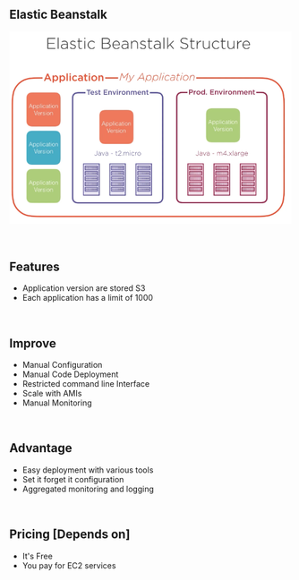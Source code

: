 
## Elastic Beanstalk 

> 

![Drag Racing](/Assets/ebs/ebs.png)


</br>

## Features

* Application version are stored S3
* Each application has a limit of 1000

</br>

## Improve

* Manual Configuration 
* Manual Code Deployment
* Restricted command line Interface
* Scale with AMIs
* Manual Monitoring

</br>

## Advantage

* Easy deployment with various tools
* Set it forget it configuration
* Aggregated monitoring and logging


</br>

## Pricing [Depends on]

* It's Free
* You pay for EC2 services
